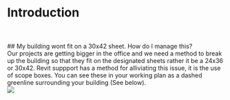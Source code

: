 # Introduction
<br>
<br>
## My building wont fit on a 30x42 sheet. How do I manage this?
<br>
Our projects are getting bigger in the office and we need a method to break up the building so that they fit on the designated sheets rather it be a 24x36 or 30x42. Revit suppport has a method for alliviating this issue, it is the use of scope boxes. You can see these in your working plan as a dashed greenline surrounding your building (See below).
<br>
<img src="7/images/ScopeBoxes.png">
